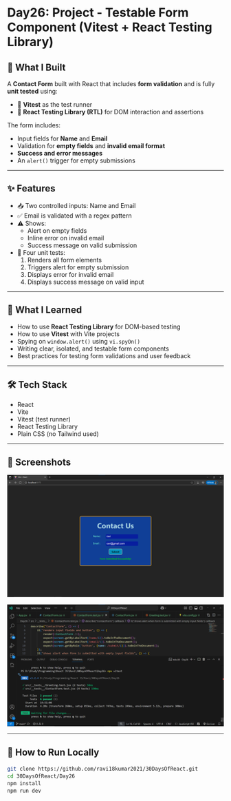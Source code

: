 # Day26: Project - Testable Form Component (Vitest + React Testing Library)

## 🚀 What I Built

A **Contact Form** built with React that includes **form validation** and is fully **unit tested** using:
- 🧪 **Vitest** as the test runner
- 🔬 **React Testing Library (RTL)** for DOM interaction and assertions

The form includes:
- Input fields for **Name** and **Email**
- Validation for **empty fields** and **invalid email format**
- **Success and error messages**
- An `alert()` trigger for empty submissions

---

## ✨ Features

- 📥 Two controlled inputs: Name and Email
- ✅ Email is validated with a regex pattern
- ⚠ Shows:
  - Alert on empty fields
  - Inline error on invalid email
  - Success message on valid submission
- 🧪 Four unit tests:
  1. Renders all form elements
  2. Triggers alert for empty submission
  3. Displays error for invalid email
  4. Displays success message on valid input

---

## 🧠 What I Learned

- How to use **React Testing Library** for DOM-based testing
- How to use **Vitest** with Vite projects
- Spying on `window.alert()` using `vi.spyOn()`
- Writing clear, isolated, and testable form components
- Best practices for testing form validations and user feedback

---

## 🛠️ Tech Stack

- React
- Vite
- Vitest (test runner)
- React Testing Library
- Plain CSS (no Tailwind used)

---

## 📸 Screenshots

![Screenshot](./screenshot1.png)

![Screenshot](./screenshot2.png)

---

## 🧪 How to Run Locally

```bash
git clone https://github.com/ravi18kumar2021/30DaysOfReact.git
cd 30DaysOfReact/Day26
npm install
npm run dev